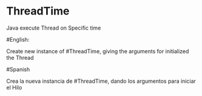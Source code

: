 # ThreadTime
Java execute Thread on Specific time

#English:

Create new instance of #ThreadTime, giving the arguments for initialized the Thread

#Spanish

Crea la nueva instancia de #ThreadTime, dando los argumentos para iniciar el Hilo

